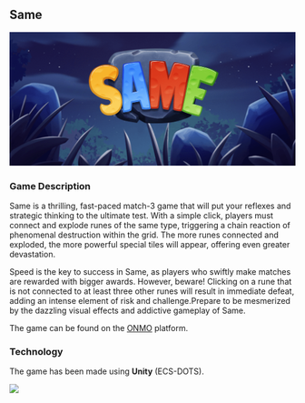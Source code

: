 ## Same

![](Assets/banner.png)

### Game Description

Same is a thrilling, fast-paced match-3 game that will put your reflexes and strategic thinking to the ultimate test. With a simple click, players must connect and explode runes of the same type, triggering a chain reaction of phenomenal destruction within the grid. The more runes connected and exploded, the more powerful special tiles will appear, offering even greater devastation.

Speed is the key to success in Same, as players who swiftly make matches are rewarded with bigger awards. However, beware! Clicking on a rune that is not connected to at least three other runes will result in immediate defeat, adding an intense element of risk and challenge.Prepare to be mesmerized by the dazzling visual effects and addictive gameplay of Same.

The game can be found on the [ONMO](https://play.onmo.com/) platform.

### Technology

The game has been made using **Unity** (ECS-DOTS).

![](Assets/gameplay.gif)
